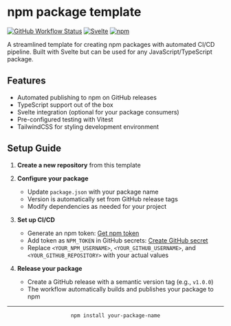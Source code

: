 # npm package template

[![GitHub Workflow Status](https://img.shields.io/badge/CI/CD-Automated-success?style=flat-square&logo=github)](https://github.com/features/actions)
[![Svelte](https://img.shields.io/badge/Svelte-Ready-FF3E00?style=flat-square&logo=svelte&logoColor=white)](https://svelte.dev/)
[![npm](https://img.shields.io/badge/npm-package-CB3837?style=flat-square&logo=npm)](https://www.npmjs.com/)

A streamlined template for creating npm packages with automated CI/CD pipeline. Built with Svelte but can be used for any JavaScript/TypeScript package.

## Features

- Automated publishing to npm on GitHub releases
- TypeScript support out of the box
- Svelte integration (optional for your package consumers)
- Pre-configured testing with Vitest
- TailwindCSS for styling development environment

## Setup Guide

1. **Create a new repository** from this template

2. **Configure your package**
   - Update `package.json` with your package name
   - Version is automatically set from GitHub release tags
   - Modify dependencies as needed for your project

3. **Set up CI/CD**
   - Generate an npm token: [Get npm token](https://www.npmjs.com/settings/<YOUR_NPM_USERNAME>/tokens)
   - Add token as `NPM_TOKEN` in GitHub secrets: [Create GitHub secret](https://github.com/<YOUR_GITHUB_USERNAME>/<YOUR_GITHUB_REPOSITORY>/settings/secrets/actions)
   - Replace `<YOUR_NPM_USERNAME>`, `<YOUR_GITHUB_USERNAME>`, and `<YOUR_GITHUB_REPOSITORY>` with your actual values

4. **Release your package**
   - Create a GitHub release with a semantic version tag (e.g., `v1.0.0`)
   - The workflow automatically builds and publishes your package to npm

---

<div align="center">
  <code>npm install your-package-name</code>
</div>